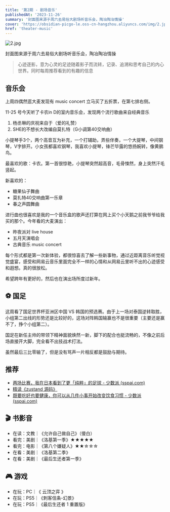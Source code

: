 ```yaml
---
title: '第2期 - 剧场音乐'
publishedAt: '2023-11-26'
summary: '封面图来源于周六去易俗大剧场听音乐会，陶冶陶冶情操'
cover: 'https://obsidian-picgo-le.oss-cn-hangzhou.aliyuncs.com/img/2.jpg'
href: 'theater-music'
---
```


![2.jpg](https://obsidian-picgo-le.oss-cn-hangzhou.aliyuncs.com/img/2.jpg)

封面图来源于周六去易俗大剧场听音乐会，陶冶陶冶情操

>心迹逐影，意为心灵的足迹随着影子而流转，记录、追溯和思考自己的内心世界。同时每周推荐看到的有趣的信息

## 音乐会

上周四偶然逛大麦发现有 music concert 立马买了五折票，在第七排右侧。

11-25 号今天听了卡农in D的室内音乐会，发现两个流行歌曲来自经典音乐

1. 杨丞琳的庆祝来自于（爱的礼赞）
2. SHE的不想长大改编自莫扎特（G小调第40交响曲）

小提琴手3个，两个高音互为补充，一个打辅助，弄些伴奏，一个大提琴，中间钢琴，V字排开。小女孩都喜欢钢琴，我喜欢小提琴，锋芒毕露的悠扬婉转，像黄鹂鸟。

最喜欢的歌：卡农。第一首很惊艳，小提琴突然超高音，毛骨悚然，身上突然汗毛竖起。

新喜欢的：
+ 糖果仙子舞曲
+ 莫扎特40交响曲第一乐章
+ 春之声圆舞曲

进行曲也很喜欢是我的一个音乐盒的歌声还打算在网上买个小天鹅之前我爷爷给我买的那个。今年看的大麦演出：
+ 昨夜派对 live house
+ 五月天演唱会
+ 古典音乐 music concert

每个形式都是第一次新体验，都很惊喜去了解一些新事物，通过近距离音乐听觉视觉盛宴，感受和网易云音乐里面完全不一样的心情和从网易云里听不出的心迹感受和遐想。真的很放松。

希望跨年有更好的，然后也在演出场所度过新年。

## ⚽️ 国足

这周看了国足世界杯亚洲区中国 VS 韩国的预选赛。由于上一场对泰国逆转取胜，小组第二出线的形势还是比较好的，这场对阵韩国输赢也不是很重要（主要还是赢不了，挣个小组第二）。

国足在新任主帅的带领下精神面貌焕然一新，脚下的配合也挺流畅的，不像之前后场直接开大脚，完全看不出技战术打法。

虽然最后三比零输了，但是没有骂声一片相反都是鼓励与期待。

## 推荐

+ [两场比赛，我在日本看到了更「纯粹」的足球 - 少数派 (sspai.com)](https://sspai.com/post/84503)
+ [精读《zustand 源码》](https://github.com/ascoders/weekly/blob/master/%E6%BA%90%E7%A0%81%E8%A7%A3%E8%AF%BB/227.%20%E7%B2%BE%E8%AF%BB%E3%80%8Azustand%20%E6%BA%90%E7%A0%81%E3%80%8B.md)
+ [既要吃好也要健康，你可以从几件小事开始改变饮食习惯 - 少数派 (sspai.com)](https://sspai.com/post/84033)

## 🎬 书影音

+ 在读：文教｜《允许自己做自己》（傻白）
+ 看完：美剧｜《洛基第一季》★★★★★
+ 看完：电影｜《第八个嫌疑人》★★☆☆☆
+ 在看：美剧｜《洛基第二季》
+ 在看：美剧｜《最后生还者第一季》

## 🎮 游戏

+ 在玩：PC｜《 云顶之弈 》
+ 在玩：PS5｜《刺客信条-幻景》
+ 在玩：PS5｜《最后生还者 1 重置版》

